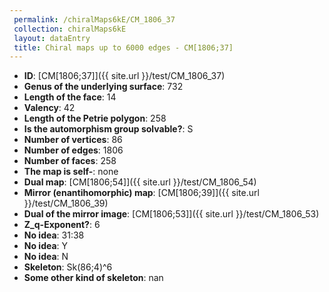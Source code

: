```yaml
--- 
 permalink: /chiralMaps6kE/CM_1806_37 
 collection: chiralMaps6kE
 layout: dataEntry
 title: Chiral maps up to 6000 edges - CM[1806;37]
---
```


- **ID**: [CM[1806;37]]({{ site.url }}/test/CM_1806_37)
- **Genus of the underlying surface**: 732
- **Length of the face**: 14
- **Valency**: 42
- **Length of the Petrie polygon**: 258
- **Is the automorphism group solvable?**: S
- **Number of vertices**: 86
- **Number of edges**: 1806
- **Number of faces**: 258
- **The map is self-**: none
- **Dual map**: [CM[1806;54]]({{ site.url }}/test/CM_1806_54)
- **Mirror (enantihomorphic) map**: [CM[1806;39]]({{ site.url }}/test/CM_1806_39)
- **Dual of the mirror image**: [CM[1806;53]]({{ site.url }}/test/CM_1806_53)
- **Z_q-Exponent?**: 6
- **No idea**:  31:38
- **No idea**: Y
- **No idea**: N
- **Skeleton**: Sk(86;4)^6
- **Some other kind of skeleton**: nan
